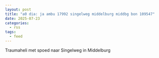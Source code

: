 ```yaml
---
layout: post
title: "a0 dia: ja ambu 17992 singelweg middelburg middbg bon 109547"
date: 2025-07-23
categories: 
  - rss
tags: 
  - feed
---
```


Traumaheli met spoed naar Singelweg in Middelburg
